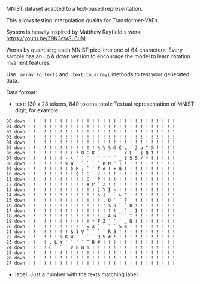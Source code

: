MNIST dataset adapted to a text-based representation.

This allows testing interpolation quality for Transformer-VAEs.

System is heavily inspired by Matthew Rayfield's work https://youtu.be/Z9K3cwSL6uM

Works by quantising each MNIST pixel into one of 64 characters.
Every sample has an up & down version to encourage the model to learn rotation invarient features.

Use `.array_to_text(` and `.text_to_array(` methods to test your generated data.

Data format:
- text: (30 x 28 tokens, 840 tokens total): Textual representation of MNIST digit, for example:
```
00 down ! ! ! ! ! ! ! ! ! ! ! ! ! ! ! ! ! ! ! ! ! ! ! ! ! ! ! !
01 down ! ! ! ! ! ! ! ! ! ! ! ! ! ! ! ! ! ! ! ! ! ! ! ! ! ! ! !
02 down ! ! ! ! ! ! ! ! ! ! ! ! ! ! ! ! ! ! ! ! ! ! ! ! ! ! ! !
03 down ! ! ! ! ! ! ! ! ! ! ! ! ! ! ! ! ! ! ! ! ! ! ! ! ! ! ! !
04 down ! ! ! ! ! ! ! ! ! ! ! ! ! ! ! ! ! ! ! ! ! ! ! ! ! ! ! !
05 down ! ! ! ! ! ! ! ! ! ! ! ! ! % % % @ C L ' J a ^ @ ! ! ! !
06 down ! ! ! ! ! ! ! ! ( * 8 G K ` ` ` ` ` Y L ` ] Q 1 ! ! ! !
07 down ! ! ! ! ! ! ! - \ ` ` ` ` ` ` ` ` _ 8 5 5 / * ! ! ! ! !
08 down ! ! ! ! ! ! ! % W ` ` ` ` ` R N ^ ] ! ! ! ! ! ! ! ! ! !
09 down ! ! ! ! ! ! ! ! 5 H ; ` ` T # ! + G ! ! ! ! ! ! ! ! ! !
10 down ! ! ! ! ! ! ! ! ! $ ! G ` 7 ! ! ! ! ! ! ! ! ! ! ! ! ! !
11 down ! ! ! ! ! ! ! ! ! ! ! C ` P ! ! ! ! ! ! ! ! ! ! ! ! ! !
12 down ! ! ! ! ! ! ! ! ! ! ! # P ` 2 ! ! ! ! ! ! ! ! ! ! ! ! !
13 down ! ! ! ! ! ! ! ! ! ! ! ! ) ] Y I < ! ! ! ! ! ! ! ! ! ! !
14 down ! ! ! ! ! ! ! ! ! ! ! ! ! 5 ] ` ` > ' ! ! ! ! ! ! ! ! !
15 down ! ! ! ! ! ! ! ! ! ! ! ! ! ! , O ` ` F ' ! ! ! ! ! ! ! !
16 down ! ! ! ! ! ! ! ! ! ! ! ! ! ! ! % 8 ` ` O ! ! ! ! ! ! ! !
17 down ! ! ! ! ! ! ! ! ! ! ! ! ! ! ! ! ! _ ` _ 1 ! ! ! ! ! ! !
18 down ! ! ! ! ! ! ! ! ! ! ! ! ! ! , A N ` ` T ! ! ! ! ! ! ! !
19 down ! ! ! ! ! ! ! ! ! ! ! ! * F Z ` ` ` _ N ! ! ! ! ! ! ! !
20 down ! ! ! ! ! ! ! ! ! ! ' = X ` ` ` ` S 4 ! ! ! ! ! ! ! ! !
21 down ! ! ! ! ! ! ! ! & 1 V ` ` ` ` R 5 ! ! ! ! ! ! ! ! ! ! !
22 down ! ! ! ! ! ! % K W ` ` ` ` Q 5 # ! ! ! ! ! ! ! ! ! ! ! !
23 down ! ! ! ! . L Y ` ` ` ` ^ B # ! ! ! ! ! ! ! ! ! ! ! ! ! !
24 down ! ! ! ! C ` ` ` V B B % ! ! ! ! ! ! ! ! ! ! ! ! ! ! ! !
25 down ! ! ! ! ! ! ! ! ! ! ! ! ! ! ! ! ! ! ! ! ! ! ! ! ! ! ! !
26 down ! ! ! ! ! ! ! ! ! ! ! ! ! ! ! ! ! ! ! ! ! ! ! ! ! ! ! !
27 down ! ! ! ! ! ! ! ! ! ! ! ! ! ! ! ! ! ! ! ! ! ! ! ! ! ! ! !
```
- label: Just a number with the texts matching label.